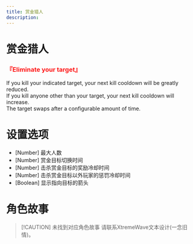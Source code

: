 ```yaml
---
title: 赏金猎人
description:
---
```

# 赏金猎人

<h3><font color=#ff1919> 『Eliminate your target』 </font></h3>

If you kill your indicated target, your next kill cooldown will be greatly reduced.<br>
If you kill anyone other than your target, your next kill cooldown will increase.<br>
The target swaps after a configurable amount of time.

# 设置选项

- [Number] 最大人数
- [Number] 赏金目标切换时间
- [Number] 击杀赏金目标的奖励冷却时间
- [Number] 击杀赏金目标以外玩家的惩罚冷却时间
- [Boolean] 显示指向目标的箭头

# 角色故事
> [!CAUTION] 未找到对应角色故事
> 请联系XtremeWave文本设计(一念旧情)。